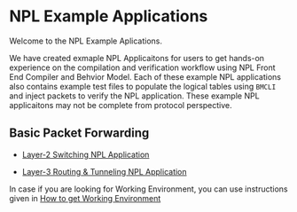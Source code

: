 # NPL Example Applications

Welcome to the NPL Example Aplications. 

We have created exmaple NPL Applicaitons for users to get hands-on experience on the compilation and verification workflow using NPL Front End Compiler and Behvior Model.  Each of these example NPL applications also contains example test files to populate the logical tables using ```BMCLI``` and inject packets to verify the NPL application. These example NPL applicaitons may not be complete from protocol perspective. 

## Basic Packet Forwarding

 - [Layer-2 Switching NPL Application](https://github.com/nplang/NPL-Example-Applications/tree/master/Layer-2)
 
 - [Layer-3 Routing & Tunneling NPL Application](https://github.com/nplang/NPL-Example-Applications/tree/master/Layer-3)
 
 
In case if you are looking for Working Environment, you can use instructions given in [How to get Working Environment](https://github.com/nplang/NPL-Tutorials#how-to-get-a-working-environment) 

